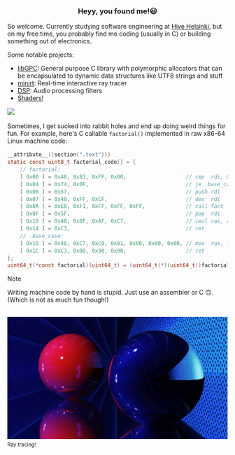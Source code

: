 <h3 align="center"><strong>Heyy, you found me!😃</strong></h3>

So welcome. Currently studying software engineering at [Hive Helsinki](https://www.hive.fi/en/), but on my free time, you probably find me coding (usually in C) or building something out of electronics.

Some notable projects:

- [libGPC](https://github.com/PrinssiFiestas/libGPC): General purpose C library with polymorphic allocators that can be encapsulated to dynamic data structures like UTF8 strings and stuff
- [minirt](https://github.com/susikohmelo/minirt): Real-time interactive ray tracer
- [DSP](https://github.com/PrinssiFiestas/DSP): Audio processing filters
- [Shaders!](https://www.shadertoy.com/profile/LorenzoFiestas)
<img src="https://github.com/PrinssiFiestas/PrinssiFiestas/blob/main/lines.gif"/> 

Sometimes, I get sucked into rabbit holes and end up doing weird things for fun. For example, here's C callable `factorial()` implemented in raw x86-64 Linux machine code:
```c
__attribute__((section(".text")))
static const uint8_t factorial_code[] = {
    // factorial:
    [ 0x00 ] = 0x48, 0x83, 0xFF, 0x00,                   // cmp  rdi, 0
    [ 0x04 ] = 0x74, 0x0F,                               // je .base_case
    [ 0x06 ] = 0x57,                                     // push rdi
    [ 0x07 ] = 0x48, 0xFF, 0xCF,                         // dec  rdi
    [ 0x0A ] = 0xE8, 0xF1, 0xFF, 0xFF, 0xFF,             // call fact
    [ 0x0F ] = 0x5F,                                     // pop  rdi
    [ 0x10 ] = 0x48, 0x0F, 0xAF, 0xC7,                   // imul rax, rdi
    [ 0x14 ] = 0xC3,                                     // ret
    // .base_case:
    [ 0x15 ] = 0x48, 0xC7, 0xC0, 0x01, 0x00, 0x00, 0x00, // mov  rax, 1
    [ 0x1C ] = 0xC3, 0x90, 0x90, 0x90,                   // ret
};
uint64_t(*const factorial)(uint64_t) = (uint64_t(*)(uint64_t))factorial_code;
```
>[!NOTE]
>Writing machine code by hand is stupid. Just use an assembler or C 🙃. (Which is not as much fun though!)<br/><br/>

<img src="https://github.com/PrinssiFiestas/PrinssiFiestas/blob/main/redblue.jpg"/> 
<sup> Ray tracing! <sup/>
